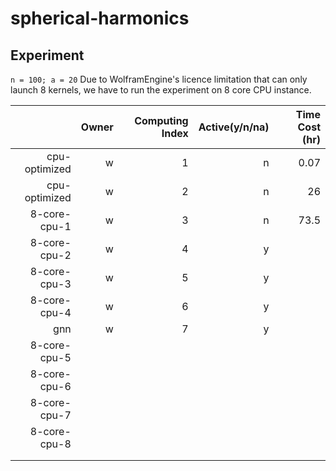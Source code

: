 # spherical-harmonics


## Experiment 
`n = 100; a = 20`
Due to WolframEngine's licence limitation that can only launch 8 kernels, we have to run the experiment on 8 core CPU instance.

|               | Owner | Computing Index | Active(y/n/na) | Time Cost (hr) |
|--------------:|------:|----------------:|---------------:|---------------:|
| cpu-optimized |     w |               1 |              n |           0.07 |
| cpu-optimized |     w |               2 |              n |             26 |
|  8-core-cpu-1 |     w |               3 |              n |           73.5 |
|  8-core-cpu-2 |     w |               4 |              y |                |
|  8-core-cpu-3 |     w |               5 |              y |                |
|  8-core-cpu-4 |     w |               6 |              y |                |
|           gnn |     w |               7 |              y |                |
|  8-core-cpu-5 |       |                 |                |                |
|  8-core-cpu-6 |       |                 |                |                |
|  8-core-cpu-7 |       |                 |                |                |
|  8-core-cpu-8 |       |                 |                |                |
|               |       |                 |                |                |
|               |       |                 |                |                |
